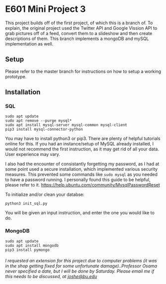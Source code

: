 # E601 Mini Project 3
This project builds off of the first project, of which this is a branch of.  To explain, the original project used the Twitter API and Google Vission API to grab pictures off of a feed, convert them to a slideshow and then create descriptions of them.  This branch implements a mongoDB and mySQL implementation as well.

## Setup
Please refer to the master branch for instructions on how to setup a working prototype.

## Installation

### SQL
```
sudo apt update
sudo apt remove --purge mysql*
sudo apt install mysql-server mysql-common mysql-client
pip3 install mysql-connector-python
```
You may have to install python3 or pip3. There are plenty of helpful tutorials online for this.
If you had an instance/setup of MySQL already installed, I would not recommend the first instruction, as it may get rid of all your data.  User experience may vary.

I also had the encounter of consistantly forgetting my password, as I had at some point 
used a secure installation, which implemented various security measures.  This prevented some commands like 
```sudo mysql``` 
as you needed to have a password running.  I personally found this guide to be helpful, please refer to it.
https://help.ubuntu.com/community/MysqlPasswordReset

To initialize and/or clean your databse:
```
python3 init_sql.py
```
You will be given an input instruction, and enter the one you would like to do.


### MongoDB

```
sudo apt update
sudo apt install mongodb
pip3 install pymongo
```




###### I requested an extension for this project due to computer problems (it was in the shop getting fixed for some unfortunate damage)..Professor Osama never specified a date, but I will be done by Saturday. Please email me if this needs to be discussed, at joshe@bu.edu



